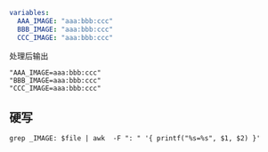 ```yml
variables:
  AAA_IMAGE: "aaa:bbb:ccc"
  BBB_IMAGE: "aaa:bbb:ccc"
  CCC_IMAGE: "aaa:bbb:ccc"
```

处理后输出

```
"AAA_IMAGE=aaa:bbb:ccc"
"BBB_IMAGE=aaa:bbb:ccc"
"CCC_IMAGE=aaa:bbb:ccc"
```

## 硬写

```shell
grep _IMAGE: $file | awk  -F ": " '{ printf("%s=%s", $1, $2) }'
```

